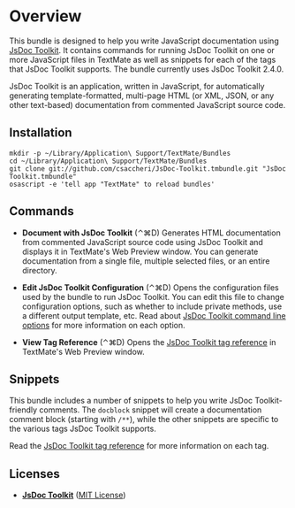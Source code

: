 # Overview

This bundle is designed to help you write JavaScript documentation using [JsDoc Toolkit][jsdoc]. It contains commands for running JsDoc Toolkit on one or more JavaScript files in TextMate as well as snippets for each of the tags that JsDoc Toolkit supports. The bundle currently uses JsDoc Toolkit 2.4.0.

JsDoc Toolkit is an application, written in JavaScript, for automatically generating template-formatted, multi-page HTML (or XML, JSON, or any other text-based) documentation from commented JavaScript source code.

## Installation

    mkdir -p ~/Library/Application\ Support/TextMate/Bundles
    cd ~/Library/Application\ Support/TextMate/Bundles
    git clone git://github.com/csaccheri/JsDoc-Toolkit.tmbundle.git "JsDoc Toolkit.tmbundle"
    osascript -e 'tell app "TextMate" to reload bundles'

## Commands

* **Document with JsDoc Toolkit** (⌃⌘D)
Generates HTML documentation from commented JavaScript source code using JsDoc Toolkit and displays it in TextMate's Web Preview window. You can generate documentation from a single file, multiple selected files, or an entire directory.

* **Edit JsDoc Toolkit Configuration** (⌃⌘D)
Opens the configuration files used by the bundle to run JsDoc Toolkit. You can edit this file to change configuration options, such as whether to include private methods, use a different output template, etc. Read about [JsDoc Toolkit command line options][jsdop] for more information on each option.

* **View Tag Reference** (⌃⌘D)
Opens the [JsDoc Toolkit tag reference][jsdot] in TextMate's Web Preview window.

## Snippets

This bundle includes a number of snippets to help you write JsDoc Toolkit-friendly comments.  The `docblock` snippet will create a documentation comment block (starting with `/**`), while the other snippets are specific to the various tags JsDoc Toolkit supports.

Read the [JsDoc Toolkit tag reference][jsdot] for more information on each tag.

## Licenses

* **[JsDoc Toolkit][jsdoc]** ([MIT License][mit])

[mit]:    http://www.opensource.org/licenses/mit-license
[jsdoc]:  http://code.google.com/p/jsdoc-toolkit/
[jsdop]:  http://code.google.com/p/jsdoc-toolkit/wiki/CommandlineOptions
[jsdot]:  http://code.google.com/p/jsdoc-toolkit/wiki/TagReference
